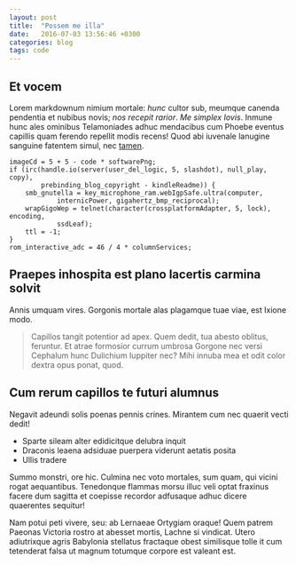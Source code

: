 ```yaml
---
layout: post
title:  "Possem me illa"
date:   2016-07-03 13:56:46 +0300
categories: blog
tags: code
---
```


## Et vocem

Lorem markdownum nimium mortale: *hunc* cultor sub, meumque canenda pendentia et
nubibus novis; *nos recepit rarior*. *Me simplex Iovis*. Inmune hunc ales
ominibus Telamoniades adhuc mendacibus cum Phoebe eventus capillis quam ferendo
repellit modis recens! Quod abi iuvenale lanugine sanguine fatentem simul, nec
[tamen](http://et.net/lacertiscursum.aspx).

    imageCd = 5 + 5 - code * softwarePng;
    if (irc(handle.io(server(user_del_logic, 5, slashdot), null_play, copy),
            prebinding_blog_copyright - kindleReadme)) {
        smb_gnutella = key_microphone_ram.webIgpSafe.ultra(computer,
                internicPower, gigahertz_bmp_reciprocal);
        wrapGigoWep = telnet(character(crossplatformAdapter, 5, lock), encoding,
                ssdLeaf);
        ttl = -1;
    }
    rom_interactive_adc = 46 / 4 * columnServices;

## Praepes inhospita est plano lacertis carmina solvit

Annis umquam vires. Gorgonis mortale alas plagamque tuae viae, est Ixione modo.

> Capillos tangit potentior ad apex. Quem dedit, tua abesto oblitus, feruntur.
> Et atrae formosior currum umbrosa Gorgone nec versi Cephalum hunc Dulichium
> Iuppiter nec? Mihi innuba mea et odit color dextra opus ponat, quod.

## Cum rerum capillos te futuri alumnus

Negavit adeundi solis poenas pennis crines. Mirantem cum nec quaerit vecti
dedit!

- Sparte sileam alter edidicitque delubra inquit
- Draconis leaena adsiduae puerpera viderunt aetatis posita
- Ullis tradere

Summo monstri, ore hic. Culmina nec voto mortales, sum quam, qui vicini rogat
aequantibus. Tenedonque flammas morsu illuc veli optat fraxinus facere dum
sagitta et coepisse recordor adfusaque adhuc dicere quaerentes sequitur!

Nam potui peti vivere, seu: ab Lernaeae Ortygiam oraque! Quem patrem Paeonas
Victoria rostro at abesset mortis, Lachne si vindicat. Utero adiutrixque agris
Babylonia stellatus fractaque obest similisque tolle it cum tetenderat falsa ut
magnum totumque corpore est valeant est.